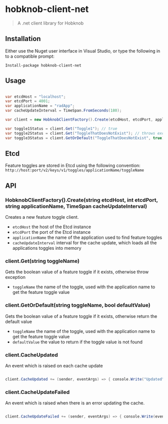 # hobknob-client-net

> A .net client library for Hobknob

## Installation

Either use the Nuget user interface in Visual Studio, or type the following in to a compatible prompt:
```
Install-package hobknob-client-net
```

## Usage

```c#

var etcdHost = "localhost";
var etcdPort = 4001;
var applicationName = "radApp";
var cacheUpdateInterval = TimeSpan.FromSeconds(180);

var client = new HobknobClientFactory().Create(etcdHost, etcdPort, applicationName, cacheUpdateInterval);

var toggle1Status = client.Get("Toggle1"); // true
var toggle2Status = client.Get("ToggleThatDoesNotExist"); // throws exception
var toggle3Status = client.GetOrDefault("ToggleThatDoesNotExist", true); // true

```

## Etcd

Feature toggles are stored in Etcd using the following convention:
`http://host:port/v2/keys/v1/toggles/applicationName/toggleName`

## API

### HobknobClientFactory().Create(string etcdHost, int etcdPort, string applicationName, TimeSpan cacheUpdateInterval)

Creates a new feature toggle client.

- `etcdHost` the host of the Etcd instance
- `etcdPort` the port of the Etcd instance
- `applicationName` the name of the application used to find feature toggles
- `cacheUpdateInterval` interval for the cache update, which loads all the applications toggles into memory

### client.Get(string toggleName)

Gets the boolean value of a feature toggle if it exists, otherwise throw exception

- `toggleName` the name of the toggle, used with the application name to get the feature toggle value


### client.GetOrDefault(string toggleName, bool defaultValue)

Gets the boolean value of a feature toggle if it exists, otherwise return the default value

- `toggleName` the name of the toggle, used with the application name to get the feature toggle value
- `defaultValue` the value to return if the toggle value is not found


### client.CacheUpdated

An event which is raised on each cache update

```c#

client.CacheUpdated += (sender, eventArgs) => { console.Write("Updated"); }

```


### client.CacheUpdateFailed

An event which is raised when there is an error updating the cache.

```c#

client.CacheUpdateFailed += (sender, eventArgs) => { console.Write(eventArgs.Exception.ToString()); }

```